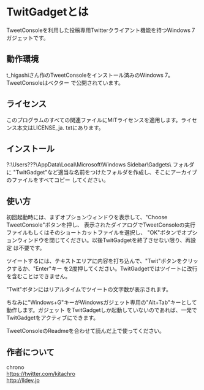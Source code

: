 TwitGadgetとは
==============

TweetConsoleを利用した投稿専用Twitterクライアント機能を持つWindows 7ガジェットです。


動作環境
--------

t_higashiさん作のTweetConsoleをインストール済みのWindows 7。TweetConsoleはベクター
で公開されています。


ライセンス
----------

このプログラムのすべての関連ファイルにMITライセンスを適用します。ライセンス本文はLICENSE_ja.
txtにあります。


インストール
------------

?:\Users\???\AppData\Local\Microsoft\Windows Sidebar\Gadgets\ フォルダに
"TwitGadget"など適当な名前をつけたフォルダを作成し、そこにアーカイブのファイルをすべてコピー
してください。


使い方
------

初回起動時には、まずオプションウィンドウを表示して、"Choose TweetConsole"ボタンを押し、
表示されたダイアログでTweetConsoleの実行ファイルもしくはそのショートカットファイルを選択し、
"OK"ボタンでオプションウィンドウを閉じてください。以後TwitGadgetを終了させない限り、再設定
は不要です。

ツイートするには、テキストエリアに内容を打ち込んで、"Twit"ボタンをクリックするか、"Enter"キー
を2度押してください。TwitGadgetではツイートに改行を含むことはできません。

"Twit"ボタンにはリアルタイムでツイートの文字数が表示されます。

ちなみに"Windows+G"キーがWindowsガジェット専用の"Alt+Tab"キーとして動作します。ガジェット
をTwitGadgetしか起動していないのであれば、一発でTwitGadgetをアクティブにできます。

TweetConsoleのReadmeを合わせて読んだ上で使ってください。


作者について
------------

chrono  
https://twitter.com/kitachro  
http://lldev.jp
